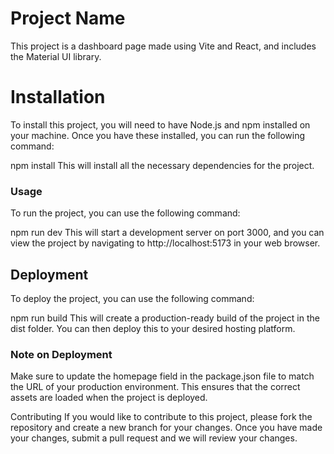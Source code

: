 # Project Name

This project is a dashboard page made using Vite and React, and includes the Material UI library.

# Installation

To install this project, you will need to have Node.js and npm installed on your machine. Once you have these installed, you can run the following command:

npm install
This will install all the necessary dependencies for the project.

### Usage

To run the project, you can use the following command:

npm run dev
This will start a development server on port 3000, and you can view the project by navigating to http://localhost:5173 in your web browser.

## Deployment

To deploy the project, you can use the following command:

npm run build
This will create a production-ready build of the project in the dist folder. You can then deploy this to your desired hosting platform.

### Note on Deployment

Make sure to update the homepage field in the package.json file to match the URL of your production environment. This ensures that the correct assets are loaded when the project is deployed.

Contributing
If you would like to contribute to this project, please fork the repository and create a new branch for your changes. Once you have made your changes, submit a pull request and we will review your changes.
